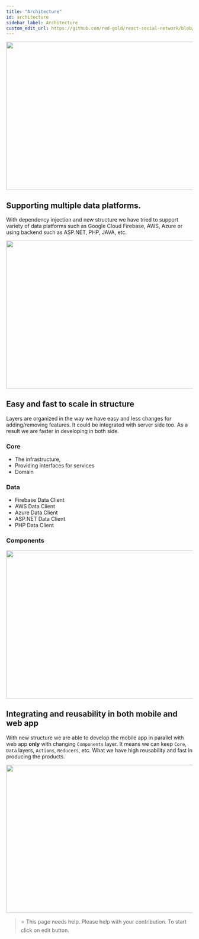 ```yaml
---
title: "Architecture"
id: architecture
sidebar_label: Architecture
custom_edit_url: https://github.com/red-gold/react-social-network/blob/v0.7.0/README.md
---
```

<img height="400" width="700" src="https://raw.githubusercontent.com/red-gold/react-social-network/next/docs/app/layer.png">

## Supporting multiple data platforms.
 With dependency injection and new structure we have tried to support variety of data platforms such as Google Cloud Firebase, AWS, Azure or using backend such as ASP.NET, PHP, JAVA, etc. 
 
<img height="400" width="700" src="https://raw.githubusercontent.com/red-gold/react-social-network/next/docs/app/layer-1.png">

## Easy and fast to scale in structure
  Layers are organized in the way we have easy and less changes for adding/removing features. It could be integrated with server side too. As a result we are faster in developing in both side.
  ### Core 
   - The infrastructure, 
   - Providing interfaces for services
   - Domain
  ### Data
   * Firebase Data Client
   * AWS Data Client
   * Azure Data Client
   * ASP.NET Data Client
   * PHP Data Client
  ### Components
<img height="400" width="700" src="https://raw.githubusercontent.com/red-gold/react-social-network/next/docs/app/layer-3.png">

## Integrating and reusability in both mobile and web app
  With new structure we are able to develop the mobile app in parallel with web app **only** with changing `Components` layer. It means we can keep `Core`, `Data` layers, `Actions`, `Reducers`, etc. What we have high reusability and fast in producing the products.
 
<img height="400" width="700" src="https://raw.githubusercontent.com/red-gold/react-social-network/next/docs/app/layer-5.png">


 > ⭐️ This page needs help. Please help with your contribution. To start click on edit button.